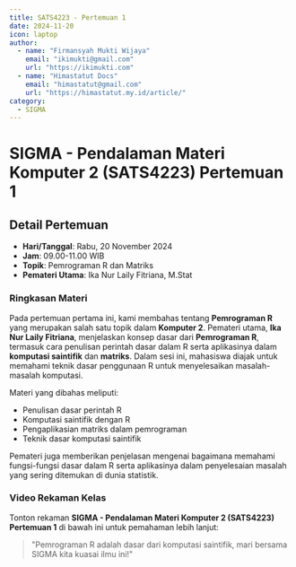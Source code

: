 ```yaml
--- 
title: SATS4223 - Pertemuan 1
date: 2024-11-20
icon: laptop
author:
  - name: "Firmansyah Mukti Wijaya"
    email: "ikimukti@gmail.com"
    url: "https://ikimukti.com"
  - name: "Himastatut Docs"
    email: "himastatut@gmail.com"
    url: "https://himastatut.my.id/article/"
category:
  - SIGMA
--- 
```


# SIGMA - Pendalaman Materi Komputer 2 (SATS4223) Pertemuan 1

## Detail Pertemuan

- **Hari/Tanggal**: Rabu, 20 November 2024
- **Jam**: 09.00-11.00 WIB
- **Topik**: Pemrograman R dan Matriks
- **Pemateri Utama**: Ika Nur Laily Fitriana, M.Stat

### Ringkasan Materi
Pada pertemuan pertama ini, kami membahas tentang **Pemrograman R** yang merupakan salah satu topik dalam **Komputer 2**. Pemateri utama, **Ika Nur Laily Fitriana**, menjelaskan konsep dasar dari **Pemrograman R**, termasuk cara penulisan perintah dasar dalam R serta aplikasinya dalam **komputasi saintifik** dan **matriks**. Dalam sesi ini, mahasiswa diajak untuk memahami teknik dasar penggunaan R untuk menyelesaikan masalah-masalah komputasi.

Materi yang dibahas meliputi:
- Penulisan dasar perintah R
- Komputasi saintifik dengan R
- Pengaplikasian matriks dalam pemrograman
- Teknik dasar komputasi saintifik

Pemateri juga memberikan penjelasan mengenai bagaimana memahami fungsi-fungsi dasar dalam R serta aplikasinya dalam penyelesaian masalah yang sering ditemukan di dunia statistik.

### Video Rekaman Kelas
Tonton rekaman **SIGMA - Pendalaman Materi Komputer 2 (SATS4223) Pertemuan 1** di bawah ini untuk pemahaman lebih lanjut:

<VidStack
  src="https://www.youtube.com/watch?v=Y3XPTdxNpig"
  title="SIGMA - Pendalaman Materi Komputer 2 (SATS4223) Pertemuan 1"
/>

> "Pemrograman R adalah dasar dari komputasi saintifik, mari bersama SIGMA kita kuasai ilmu ini!"


<GitContributors />
<GitChangelog />